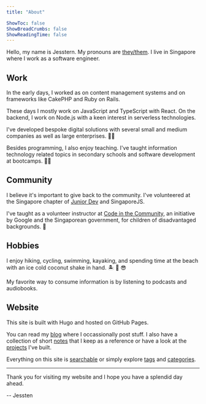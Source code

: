 ```yaml
---
title: "About"

ShowToc: false
ShowBreadCrumbs: false
ShowReadingTime: false
---
```


Hello, my name is Jesstern. My pronouns are [they/them](https://pronoun.is/they/). I live in Singapore where I work as a software engineer. 

## Work

In the early days, I  worked as on content management systems and on frameworks like CakePHP and Ruby on Rails. 

These days I mostly work on JavaScript and TypeScript with React. On the backend, I work on Node.js with a keen interest in serverless technologies. 

I've developed bespoke digital solutions with several small and medium companies as well as large enterprises. 🧑‍💻

Besides programming, I also enjoy teaching. I've taught information technology related topics in secondary schools and software development at bootcamps. 🧑‍🏫 

## Community

I believe it's important to give back to the community. I've volunteered at the Singapore chapter of [Junior Dev](https://juniordev.io/) and SingaporeJS. 

I've taught as a volunteer instructor at [Code in the Community](https://codeinthecommunity.com/), an initiative by Google and the Singaporean government, for children of disadvantaged backgrounds. 💞

## Hobbies

I enjoy hiking, cycling, swimming, kayaking, and spending time at the beach with an ice cold coconut shake in hand. 🏝 🥥 😎

My favorite way to consume information is by listening to podcasts and audiobooks. 

## Website

This site is built with Hugo and hosted on GitHub Pages. 

You can read my [blog](/blog) where I occassionally post stuff. I also have a collection of short [notes](/notes) that I keep as a reference or have a look at the [projects](/projects) I've built.

Everything on this site is [searchable](/search) or simply explore [tags](/tags) and [categories](/categories).

---

Thank you for visiting my website and I hope you have a splendid day ahead.

-- Jessten